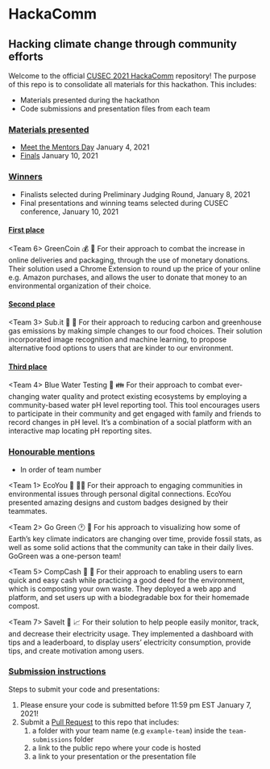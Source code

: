 # HackaComm
## Hacking climate change through community efforts

Welcome to the official [CUSEC 2021 HackaComm](https://2021.cusec.net/hackacomm) repository! The purpose of this repo is to consolidate all materials for this hackathon. This includes:
- Materials presented during the hackathon
- Code submissions and presentation files from each team

### [Materials presented](#materials)
- [Meet the Mentors Day](MeetMentorsDay.pdf) January 4, 2021
- [Finals](Finals_Intro.pdf) January 10, 2021

### [Winners](#winners)
- Finalists selected during Preliminary Judging Round, January 8, 2021
- Final presentations and winning teams selected during CUSEC conference, January 10, 2021

#### [First place](#first)
<Team 6>  GreenCoin 💰 💚 For their approach to combat the increase in online deliveries and packaging, through the use of monetary donations. Their solution used a Chrome Extension to round up the price of your online e.g. Amazon purchases, and allows the user to donate that money to an environmental organization of their choice.

#### [Second place](#second)
<Team 3>  Sub.it 📸 🥗 For their approach to reducing carbon and greenhouse gas emissions by making simple changes to our food choices. Their solution incorporated image recognition and machine learning, to propose alternative food options to users that are kinder to our environment.

#### [Third place](#third)
<Team 4>  Blue Water Testing 🌊 👪 For their approach to combat ever-changing water quality and protect existing ecosystems by employing a community-based water pH level reporting tool. This tool encourages users to participate in their community and get engaged with family and friends to record changes in pH level. It’s a combination of a social platform with an interactive map locating pH reporting sites.



### [Honourable mentions](#mentions)
- In order of team number

<Team 1>  EcoYou 🌲 🙋🏽 For their approach to engaging communities in environmental issues through personal digital connections. EcoYou presented amazing designs and custom badges designed by their teammates.

<Team 2>  Go Green 🕐 🤖 For his approach to visualizing how some of Earth’s key climate indicators are changing over time, provide fossil stats, as well as some solid actions that the community can take in their daily lives. GoGreen was a one-person team!

<Team 5> CompCash 🍠 🤑 For their approach to enabling users to earn quick and easy cash while practicing a good deed for the environment, which is composting your own waste. They deployed a web app and platform, and set users up with a biodegradable box for their homemade compost.

<Team 7>  SaveIt 🔌 📈 For their solution to help people easily monitor, track, and decrease their electricity usage. They implemented a dashboard with tips and a leaderboard, to display users’ electricity consumption, provide tips, and create motivation among users.

### [Submission instructions](#submissions)
Steps to submit your code and presentations:
1. Please ensure your code is submitted before 11:59 pm EST January 7, 2021!
1. Submit a [Pull Request](https://www.freecodecamp.org/news/how-to-make-your-first-pull-request-on-github-3/) to this repo that includes:
   1. a folder with your team name (e.g `example-team`) inside the `team-submissions` folder
   1. a link to the public repo where your code is hosted
   1. a link to your presentation or the presentation file
